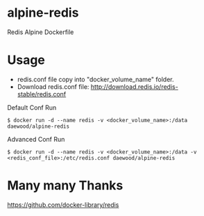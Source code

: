 # alpine-redis
Redis Alpine Dockerfile

# Usage
- redis.conf file copy into "docker_volume_name" folder.
- Download redis.conf file: http://download.redis.io/redis-stable/redis.conf

Default Conf Run
```
$ docker run -d --name redis -v <docker_volume_name>:/data daewood/alpine-redis
```

Advanced Conf Run
```
$ docker run -d --name redis -v <docker_volume_name>:/data -v <redis_conf_file>:/etc/redis.conf daewood/alpine-redis
```


# Many many Thanks
https://github.com/docker-library/redis